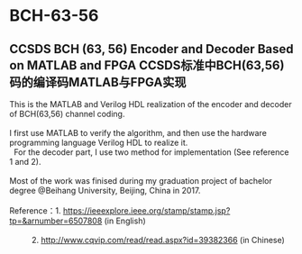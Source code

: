 # BCH-63-56
CCSDS BCH (63, 56) Encoder and Decoder Based on MATLAB and FPGA
CCSDS标准中BCH(63,56)码的编译码MATLAB与FPGA实现
----
This is the MATLAB and Verilog HDL realization of the encoder and decoder of BCH(63,56) channel coding.<br>  
I first use MATLAB to verify the algorithm, and then use the hardware programming language Verilog HDL to realize it.<br>   
For the decoder part, I use two method for implementation (See reference 1 and 2).<br>  
Most of the work was finised during my graduation project of bachelor degree @Beihang University, Beijing, China in 2017.<br>  
Reference：1. https://ieeexplore.ieee.org/stamp/stamp.jsp?tp=&arnumber=6507808 (in English)<br>  
           2. http://www.cqvip.com/read/read.aspx?id=39382366 (in Chinese)<br>  
